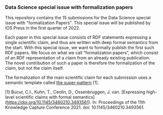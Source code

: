 ### Data Science special issue with formalization papers

This repository contains the 15 submissions for the Data Science special issue with "formalization Papers". This special issue will be published by IOS Press in the first quarter of 2022. 

Each paper in this special issue consists of RDF statements expressing a single scientific claim, and thus are written with deep formal semantics from the start. With this special issue, we want to formally publish the first such RDF papers. We focus on what we call “formalization papers”, which consist of an RDF representation of a claim from an already existing publication. The novel contribution of such a paper is therefore the formalization of the claim, but not the claim itself.

The formalization of the main scientific claim for each submission uses a semantic template called [the super-pattern](https://doi.org/10.1145/3460210.3493561) \[1\].

\[1\] Bucur, C.I., Kuhn, T., Ceolin, D., Ossenbruggen, J. van. [Expressing high-level scientific claims with formal semantics] (https://doi.org/10.1145/3460210.3493561). In: Proceedings of the 11th Knowledge Capture Conference 2021. doi: 10.1145/3460210.3493561.

